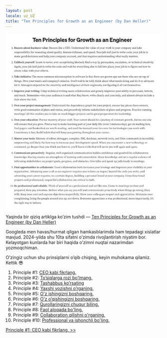 ```yaml
---
layout: post
locale: uz_UZ
title: "Ten Principles for Growth as an Engineer (by Dan Heller)"
---
```


![ten-principles](/assets/principles.jpg)

Yaqinda bir qiziq artiklga ko’zim tushdi — [Ten Principles for Growth as an Engineer (by Dan Heller)](https://medium.com/@daniel.heller/ten-principles-for-growth-69015e08c35b)

Googleda men havas/hurmat qilgan hamkasblarimda ham tepadagi xislatlar mavjud. 2024-yilda shu 10ta sifatni o’zimda rivojlantirish niyatim bor. Kelayotgan kunlarda har biri haqida o’zimni nuqtai nazarimdan yozmoqchiman.

O’zingiz uchun shu prinsiplarni o’qib chiqing, keyin muhokama qilamiz. Kettik 😎

1. Principle #1: [CEO kabi fikrlang.](/2024/01/25/principle-1-ceo-kabi-fikrlang.html)
2. Principle #2: [To’siqlarga rozi bo’lmang.](/2024/01/26/principle-2-tosiqlarga-rozi-bolmang.html)
3. Principle #3: [Tashabbus ko’rsating](/2024/01/27/principle-3-tashabbus-korsating.html)
4. Principle #4: [Yaxshi yozishni o’rganing.](/2024/01/28/principle-4-yaxshi-yozing.html)
5. Principle #5: [O'z ishingizni boshqaring.](/2024/01/29/principle-5-oz-ishingizni-boshqaring.html)
6. Principle #6: [O’z o’qishingizni boshqaring.](/2024/02/01/principle-6-oz-oqishingizni-boshqaring.html)
7. Principle #7: [Qurollaringizni chuqur biling.](/2024/02/02/principle-7-qurollaringizni-chuqur-biling.html)
8. Principle #8: [Faol aloqada bo'ling.](/2024/02/04/principle-8-faol-aloqada-boling.html)
9. Principle #9: [Collaboration qilishni o'rganing.](/2024/02/07/principle-9-collaboration.html)
10. Principle #10: [Professional va ishonchli bo'ling.](/2024/02/09/principle-10-professional-va-ishonchli-boling.html)

[Principle #1: CEO kabi fikrlang. >>](/2024/01/25/principle-1-ceo-kabi-fikrlang.html)